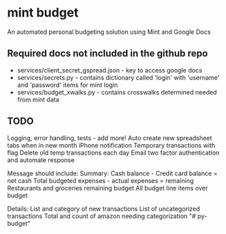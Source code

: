 # mint budget
An automated personal budgeting solution using Mint and Google Docs

## Required docs not included in the github repo
* services/client_secret_gspread.json - key to access google docs
* services/secrets.py - contains dictionary called 'login' with 'username' and 'password' items for mint login
* services/budget_xwalks.py - contains crosswalks determined needed from mint data

## TODO

Logging, error handling, tests - add more!
Auto create new spreadsheet tabs when in new month
iPhone notification
Temporary transactions with flag
Delete old temp transactions each day
Email two factor authentication and automate response 

Message should include:
Summary:
Cash balance - Credit card balance = net cash
Total budgeted expenses - actual expenses = remaining
Restaurants and groceries remaining budget
All budget line items over budget

Details:
List and category of new transactions
List of uncategorized transactions
Total and count of amazon needing categorization
"# py-budget" 
